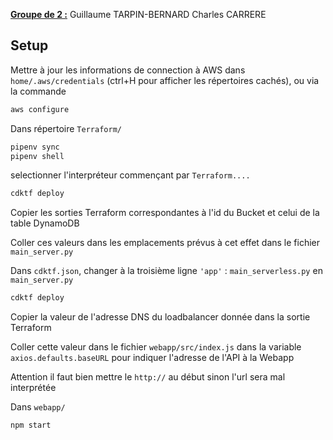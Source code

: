 <u>**Groupe de 2 :**</u>
Guillaume TARPIN-BERNARD
Charles CARRERE

## Setup

Mettre à jour les informations de connection à AWS dans ```home/.aws/credentials``` (ctrl+H pour afficher les répertoires cachés), ou via la commande
```bash
aws configure
```

Dans répertoire ```Terraform/```

```bash
pipenv sync
pipenv shell
```

selectionner l'interpréteur commençant par ```Terraform....```

```bash
cdktf deploy
```

Copier les sorties Terraform correspondantes à l'id du Bucket et celui de la table DynamoDB

Coller ces valeurs dans les emplacements prévus à cet effet dans le fichier ```main_server.py```

Dans ```cdktf.json```, changer à la troisième ligne ```'app'``` : ```main_serverless.py``` en ```main_server.py```

```bash
cdktf deploy
```

Copier la valeur de l'adresse DNS du loadbalancer donnée dans la sortie Terraform

Coller cette valeur dans le fichier ```webapp/src/index.js``` dans la variable ```axios.defaults.baseURL``` pour indiquer l'adresse de l'API à la Webapp

Attention il faut bien mettre le ```http://``` au début sinon l'url sera mal interprétée

Dans ```webapp/```
```bash
npm start
```